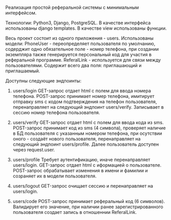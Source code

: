 Реализация простой реферальной системы с минимальным интерфейсом.

Технологии: Python3, Django, PostgreSQL. В качестве интерфейса использованы django templates. В качестве view использованы функции.

Весь проект состоит из одного приложения - users. Использованы модели: PhoneUser - переопределяет пользователя по умолчанию, содерджит одно обязательное поле - номер телефона, при создании экземпляра также генерируется персональный код для участия в реферальной программе. ReferalLink - используется для связи между пользователями. Содержит всего два поля: приглашающий и приглашаемый.

Доступны следующие эндпоинты:

1. users/login
   GET-запрос отдает html с полем для ввода номера телефона.
   POST-запрос принимает номер телефона, имитирует отправку sms с кодом подтверждения на телефон пользователя, перенаправляет на следующий эндпоинт users/verify. Записывает в сессию номер телефона пользователя.

2. users/verify
   GET-запрос отдает html с полем для ввода кода из sms.
   POST-запрос принимает код из sms (4 символа), проверяет наличие в БД пользователя с указанным номером телефона, при осутствии оного - создаёт нового пользователя, перенаправляет на следующий эндпоинт users/profile. Далее пользователь доступен через request.user.

3. users/profile
   Требует аутентификацию, иначе перенаправляет users/login.
   GET-запрос отдает html с иформацией о пользователе.
   POST-запрос обрабатывает изменения в имени и фамилии и созраняет их в модели пользователя.

4. users/logout
   GET-запрос очищает сессию и перенаправляет на users/login.

5. users/code
   POST-запрос принимает реферальный код (6 символов). Валидирует его значение, при наличии ранее зарегистрированного пользователя создает запись в отношеннии ReferalLink.
